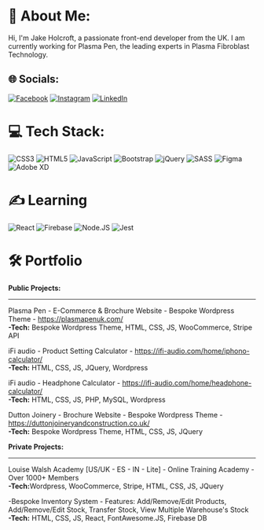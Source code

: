 # 💫 About Me:
Hi, I'm Jake Holcroft, a passionate front-end developer from the UK. I am currently working for Plasma Pen, the leading experts in Plasma Fibroblast Technology.


## 🌐 Socials:
[![Facebook](https://img.shields.io/badge/Facebook-%231877F2.svg?logo=Facebook&logoColor=white)](https://facebook.com/jake.holcroft.1) [![Instagram](https://img.shields.io/badge/Instagram-%23E4405F.svg?logo=Instagram&logoColor=white)](https://instagram.com/jakeholcr) [![LinkedIn](https://img.shields.io/badge/LinkedIn-%230077B5.svg?logo=linkedin&logoColor=white)](https://linkedin.com/in/jake-holcroft)

# 💻 Tech Stack:
![CSS3](https://img.shields.io/badge/css3-%231572B6.svg?style=for-the-badge&logo=css3&logoColor=white) ![HTML5](https://img.shields.io/badge/html5-%23E34F26.svg?style=for-the-badge&logo=html5&logoColor=white) ![JavaScript](https://img.shields.io/badge/javascript-%23323330.svg?style=for-the-badge&logo=javascript&logoColor=%23F7DF1E) ![Bootstrap](https://img.shields.io/badge/bootstrap-%23563D7C.svg?style=for-the-badge&logo=bootstrap&logoColor=white)  ![jQuery](https://img.shields.io/badge/jquery-%230769AD.svg?style=for-the-badge&logo=jquery&logoColor=white) ![SASS](https://img.shields.io/badge/SASS-hotpink.svg?style=for-the-badge&logo=SASS&logoColor=white) ![Figma](https://img.shields.io/badge/figma-%23F24E1E.svg?style=for-the-badge&logo=figma&logoColor=white) ![Adobe XD](https://img.shields.io/badge/Adobe%20XD-470137?style=for-the-badge&logo=Adobe%20XD&logoColor=#FF61F6)

# ✍️ Learning
![React](https://img.shields.io/badge/react-%2320232a.svg?style=for-the-badge&logo=react&logoColor=%2361DAFB) ![Firebase](https://img.shields.io/badge/firebase-%23039BE5.svg?style=for-the-badge&logo=firebase)  ![Node.JS ](https://img.shields.io/badge/node.js-%231572B6.svg?style=for-the-badge&logo=node.js&logoColor=white) ![Jest](https://img.shields.io/badge/jest-%231572B6.svg?style=for-the-badge&logo=jest&logoColor=white)

# 🛠️ Portfolio
<strong>Public Projects:</strong><br/>
<hr>

Plasma Pen - E-Commerce & Brochure Website - Bespoke Wordpress Theme - https://plasmapenuk.com/<br/>
<strong>-Tech:</strong> Bespoke Wordpress Theme, HTML, CSS, JS, WooCommerce, Stripe API 


iFi audio - Product Setting Calculator - https://ifi-audio.com/home/iphono-calculator/<br/>
<strong>-Tech:</strong> HTML, CSS, JS, JQuery, Wordpress


iFi audio - Headphone Calculator - https://ifi-audio.com/home/headphone-calculator/<br/>
<strong>-Tech:</strong> HTML, CSS, JS, PHP, MySQL, Wordpress


Dutton Joinery - Brochure Website - Bespoke Wordpress Theme - https://duttonjoineryandconstruction.co.uk/<br/>
<strong>-Tech:</strong> Bespoke Wordpress Theme, HTML, CSS, JS, JQuery


<strong>Private Projects:</strong><br/>
<hr>
Louise Walsh Academy [US/UK - ES - IN - Lite] - Online Training Academy - Over 1000+ Members<br/>
<strong>-Tech:</strong>Wordpress, WooCommerce, Stripe, HTML, CSS, JS, JQuery

-Bespoke Inventory System - Features: Add/Remove/Edit Products, Add/Remove/Edit Stock, Transfer Stock, View Multiple Warehouse's Stock <br/>
<strong>-Tech:</strong> HTML, CSS, JS, React, FontAwesome.JS, Firebase DB

